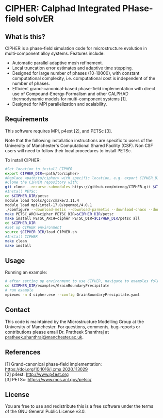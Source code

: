 # CIPHER: Calphad Integrated PHase-field solvER

## What is this?

CIPHER is a phase-field simulation code for microstructure evolution in multi-component alloy systems. Features include:

- Automatic parallel adaptive mesh refinement.
- Local truncation error estimates and adaptive time stepping.
- Designed for large number of phases (10-10000), with constant computational complexity, i.e. computational cost is independent of the number of phases.
- Efficient grand-canonical-based phase-field implementation with direct use of Compound-Energy-Formalism and other CALPHAD thermodynamic models for multi-component systems [1].
- Designed for MPI parallelization and scalability.

## Requirements

This software requires MPI, p4est [2], and PETSc [3]. 

Note that the following installation instructions are specific to users of the University of Manchester's Computational Shared Facility (CSF).  Non CSF users will need to follow their local procedures to install PETSc.  

To install CIPHER:
```bash
#Set location to install CIPHER
export CIPHER_DIR=<path/to/cipher>
#Replace <path/to/cipher> with specific location, e.g. export CIPHER_DIR=$HOME/software/CIPHER. It is recommended Place this in your .bashrc/.bash_profile.
#Clone the CIPHER repository with:
git clone --recurse-submodules https://github.com/micmog/CIPHER.git $CIPHER_DIR
#Install PETSc:
cd $CIPHER_DIR/petsc
module load tools/gcc/cmake/3.11.4
module load mpi/intel-17.0/openmpi/4.0.1
./configure --download-metis --download-parmetis --download-chaco --download-triangle --download-ctetgen --download-pragmatic --download-eigen --download-hypre --download-ml --download-hdf5 --download-zlib --download-yaml --download-p4est --with-pthread --with-mkl_pardiso-dir=$MKLROOT --with-mkl_sparse-dir=$MKLROOT --with-mkl_sparse_optimize-dir=$MKLROOT --with-blaslapack-dir=$MKLROOT --with-cxx-dialect=C++11 --with-debugging=0 COPTFLAGS="-O2 -msse4.2 -axSSE4.2,AVX,CORE-AVX2" CXXOPTFLAGS="-O2 -msse4.2 -axSSE4.2,AVX,CORE-AVX2" FOPTFLAGS="-O2 -msse4.2 -axSSE4.2,AVX,CORE-AVX2" PETSC_ARCH=cipher PETSC_DIR=$CIPHER_DIR/petsc
make PETSC_ARCH=cipher PETSC_DIR=$CIPHER_DIR/petsc
make install PETSC_ARCH=cipher PETSC_DIR=$CIPHER_DIR/petsc all
cd $CIPHER_DIR
#Set up CIPHER environment
source $CIPHER_DIR/load_CIPHER.sh
#Install CIPHER 
make clean
make install
```

## Usage

Running an example:
```bash
# after setting up environment to use CIPHER, navigate to examples folder
cd $CIPHER_DIR/examples/GrainBoundaryPrecipitate
# run example
mpiexec -n 4 cipher.exe --config GrainBoundaryPrecipitate.yaml
```

## Contact

This code is maintained by the Microstructure Modelling Group at the University of Manchester. 
For questions, comments, bug-reports or contributions please email Dr. Pratheek Shanthraj at pratheek.shanthraj@manchester.ac.uk.

## References

[1] Grand-canonical phase-field implementation: https://doi.org/10.1016/j.cma.2020.113029  
[2] p4est: http://www.p4est.org    
[3] PETSc: https://www.mcs.anl.gov/petsc/  

## License

You are free to use and redistribute this is a free software under the terms of the GNU General Public License v3.0.
 
